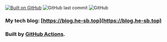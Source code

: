 [![Built on GitHub](https://github.com/he-sb/tech/workflows/Github-Pages/badge.svg)](https://github.com/he-sb/tech/actions)
![GitHub last commit](https://img.shields.io/github/last-commit/he-sb/tech)
![GitHub](https://img.shields.io/github/license/he-sb/tech)

### My tech blog: [https://blog.he-sb.top](https://blog.he-sb.top)

### Built by [GitHub Actions](https://github.com/features/actions).